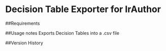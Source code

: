 # Decision Table Exporter for IrAuthor

##Requirements

##Usage notes
Exports Decision Tables into a .csv file

##Version History
